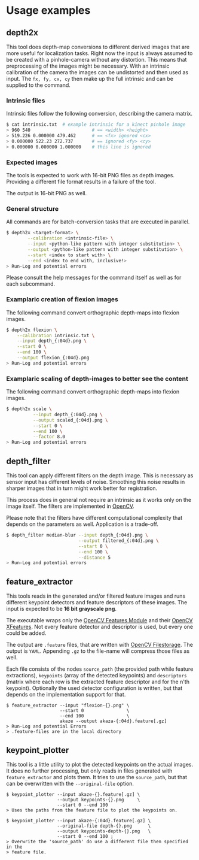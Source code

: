 # Usage examples

## depth2x

This tool does depth-map conversions to different derived images that are more
useful for localization tasks.
Right now the input is always assumed to be created with a pinhole-camera
without any distortion.
This means that preprocessing of the images might be necessary. With an
intrinsic calibration of the camera the images can be undistorted and then used
as input.
The `fx, fy, cx, cy` then make up the full intrinsic and can be supplied to the
command.

### Intrinsic files

Intrinsic files follow the following conversion, describing the camera matrix.

```bash
$ cat intrinsic.txt  # example intrinsic for a kinect pinhole image
> 960 540                       # == <width> <height>
> 519.226 0.000000 479.462      # == <fx> ignored <cx>
> 0.000000 522.23 272.737       # == ignored <fy> <cy>
> 0.000000 0.000000 1.000000    # this line is ignored
```

### Expected images

The tools is expected to work with 16-bit PNG files as depth images.
Providing a different file format results in a failure of the tool.

The output is 16-bit PNG as well.

### General structure

All commands are for batch-conversion tasks that are executed in parallel.

```bash
$ depth2x <target-format> \
        --calibration <intrinsic-file> \
        --input <python-like pattern with integer substitution> \
        --output <python-like pattern with integer substitution> \
        --start <index to start with> \
        --end <index to end with, inclusive!>
> Run-Log and potential errors
```

Please consult the help messages for the command itself as well as for each
subcommand.

### Examplaric creation of flexion images

The following command convert orthographic depth-maps into flexion images.

```bash
$ depth2x flexion \
    --calibration intrinsic.txt \
    --input depth_{:04d}.png \
    --start 0 \
    --end 100 \
    --output flexion_{:04d}.png
> Run-Log and potential errors
```

### Examplaric scaling of depth-images to better see the content

The following command convert orthographic depth-maps into flexion images.

```bash
$ depth2x scale \
          --input depth_{:04d}.png \
          --output scaled_{:04d}.png \
          --start 0 \
          --end 100 \
          --factor 8.0
> Run-Log and potential errors
```

## depth_filter

This tool can apply different filters on the depth image. This is necessary
as sensor input has different levels of noise. Smoothing this noise results in
sharper images that in turn might work better for registration.

This process does in general not require an intrinsic as it works only on the
image itself. The filters are implemented in
[OpenCV](https://docs.opencv.org/master/d4/d86/group__imgproc__filter.html).

Please note that the filters have different computational complexity that
depends on the parameters as well. Application is a trade-off.

```bash
$ depth_filter median-blur --input depth_{:04d}.png \
                           --output filtered_{:04d}.png \
                           --start 0 \
                           --end 100 \
                           --distance 5
> Run-Log and potential errors
```

## feature_extractor

This tools reads in the generated and/or filtered feature images and runs
different keypoint detectors and feature descriptors of these images.
The input is expected to be **16 bit grayscale png**.

The executable wraps only the
[OpenCV Features Module](https://docs.opencv.org/master/da/d9b/group__features2d.html)
and their
[OpenCV XFeatures](https://docs.opencv.org/master/d1/db4/group__xfeatures2d.html).
Not every feature detector and descriptor is used, but every one could be
added.

The output are `.feature` files, that are written with
[OpenCV Filestorage](https://docs.opencv.org/master/da/d56/classcv_1_1FileStorage.html).
The output is `YAML`. Appending `.gz` to the file-name will compress those files
as well.

Each file consists of the nodes `source_path` (the provided path while feature
extractions), `keypoints` (array of the detected keypoints) and `descriptors`
(matrix where each row is the extracted feature descriptor and for the n'th
keypoint). Optionally the used detector configuration is written, but that
depends on the implementation support for that.

```
$ feature_extractor --input "flexion-{}.png" \
                    --start 0                \
                    --end 100                \
                    akaze --output akaza-{:04d}.feature[.gz]
> Run-Log and potential Errors
> .feature-files are in the local directory
```

## keypoint_plotter

This tool is a little utility to plot the detected keypoints on the actual
images. It does no further processing, but only reads in files generated
with `feature_extractor` and plots them.
It tries to use the `source_path`, but that can be overwritten with the
`--original-file` option.

```
$ keypoint_plotter --input akaze-{}.feature[.gz] \
                   --output keypoints-{}.png     \
                   --start 0 --end 100
> Uses the paths from the feature file to plot the keypoints on.

$ keypoint_plotter --input akaze-{:04d}.feature[.gz] \
                   --original-file depth-{}.png      \
                   --output keypoints-depth-{}.png   \
                   --start 0 --end 100 ;
> Overwrite the 'source_path' do use a different file then specified in the
> feature file.
```
